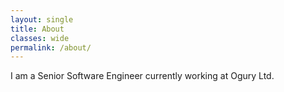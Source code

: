 ```yaml
---
layout: single
title: About
classes: wide
permalink: /about/
---
```


I am a Senior Software Engineer currently working at Ogury Ltd.
